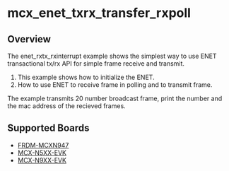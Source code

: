 # mcx_enet_txrx_transfer_rxpoll

## Overview

The enet_rxtx_rxinterrupt example shows the simplest way to use ENET transactional tx/rx API for simple frame receive and transmit.

1. This example shows how to initialize the ENET.
2. How to use ENET to receive frame in polling and to transmit frame.

The example transmits 20 number broadcast frame, print the number and the mac address of 
the recieved frames.

## Supported Boards
- [FRDM-MCXN947](../../../_boards/frdmmcxn947/driver_examples/enet/txrx_transfer_rxpoll/example_board_readme.md)
- [MCX-N5XX-EVK](../../../_boards/mcxn5xxevk/driver_examples/enet/txrx_transfer_rxpoll/example_board_readme.md)
- [MCX-N9XX-EVK](../../../_boards/mcxn9xxevk/driver_examples/enet/txrx_transfer_rxpoll/example_board_readme.md)
